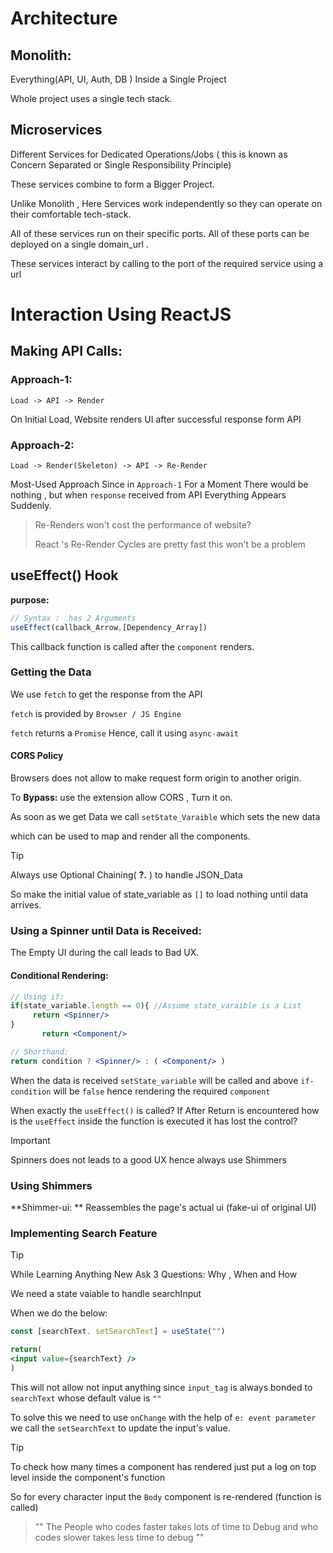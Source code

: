 # Architecture

## Monolith:

Everything(API, UI, Auth, DB ) Inside a Single Project

Whole project uses a single tech stack.

## Microservices

Different Services for Dedicated Operations/Jobs ( this is known as  Concern Separated or Single Responsibility Principle)

These services combine to form a Bigger Project. 

Unlike Monolith , Here Services work independently so they can operate on their comfortable tech-stack.

All of these services run on their specific ports. All of these ports can be deployed on a single domain_url .

These services interact by calling to the port of the required service using a url

# Interaction Using ReactJS

## Making API Calls:

### Approach-1:

`Load -> API -> Render`

On Initial Load, Website renders UI after successful response form API 

### Approach-2:

`Load -> Render(Skeleton) -> API -> Re-Render`

Most-Used Approach Since in `Approach-1` For a Moment There would be nothing , but when `response` received from API Everything Appears Suddenly.

> Re-Renders won't cost the performance of website?
> 
> React 's Re-Render Cycles are pretty fast this won't be a problem 

## useEffect() Hook

**purpose:** 

```js
// Syntax :  has 2 Arguments
useEffect(callback_Arrow,[Dependency_Array])
```

This callback function is called after the `component` renders. 

### Getting the Data

We use `fetch` to get the response from the API 

`fetch` is provided by  `Browser / JS Engine`

`fetch` returns a `Promise` Hence, call it using `async-await`

#### CORS Policy

Browsers does not allow to make request form origin to another origin.

To **Bypass:**  use the extension allow CORS , Turn it on.

As soon as we get Data we call `setState_Varaible` which sets the new data

which can be used to map and render all the components.

> [!TIP]
> 
> Always use Optional Chaining( **?.** )  to handle JSON_Data

So make the initial value of state_variable as `[]` to load nothing until data arrives. 

### Using a Spinner until Data is Received:

The Empty UI during the call leads to Bad UX.

#### Conditional Rendering:

```jsx
// Using if:
if(state_variable.length == 0){ //Assume state_varaible is a List
     return <Spinner/>
} 
       return <Component/> 
```

```jsx
// Shorthand: 
return condition ? <Spinner/> : ( <Component/> )
```

When the data is received `setState_variable` will be called and above `if-condition` will be `false` hence rendering the required `component`

When exactly the  `useEffect()` is called? If After Return is encountered how is the
`useEffect` inside the function is executed it has lost the control?

> [!IMPORTANT]
> 
>  Spinners does not leads to a good UX hence always use Shimmers

### Using Shimmers

**Shimmer-ui: ** Reassembles the page's actual ui (fake-ui  of original UI) 

### Implementing Search Feature

> [!TIP]
> 
> While Learning Anything New Ask 3 Questions: Why , When and How

We need a state vaiable to handle searchInput

When we do the below:

```jsx
const [searchText. setSearchText] = useState("")

return(
<input value={searchText} />
)
```

This will not allow not input anything since `input_tag` is always bonded to `searchText`  whose default value is `""`

To solve this we need to use `onChange` with the help of `e: event parameter` we call the `setSearchText` to update the input's value.

> [!TIP]
> 
> To check how many times a component has rendered just put a log on top level inside the component's function

So for every character input the `Body` component is re-rendered (function is called) 

> "" The People who codes faster takes lots of time to Debug and who codes slower takes less time to debug ""





# 
